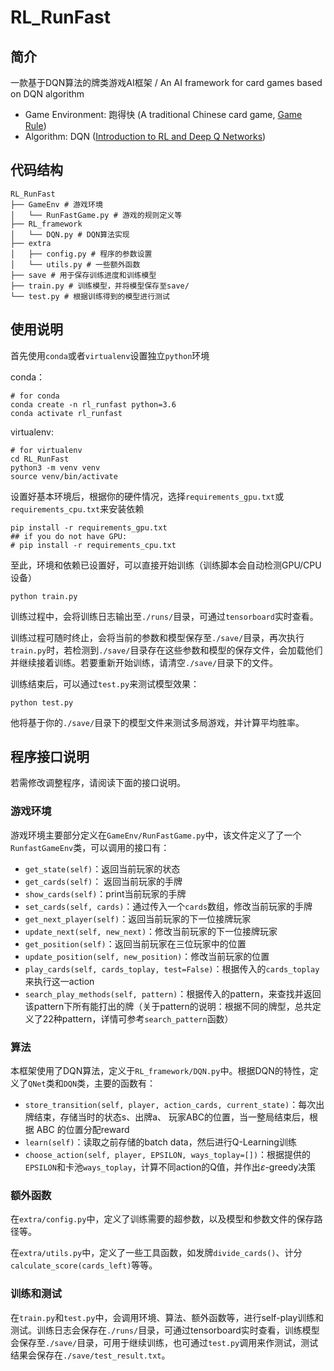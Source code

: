 # RL_RunFast

## 简介

一款基于DQN算法的牌类游戏AI框架 / An AI framework for card games based on DQN algorithm

- Game Environment: 跑得快 (A traditional Chinese card game, [Game Rule](https://baike.baidu.com/item/%E8%B7%91%E5%BE%97%E5%BF%AB/12998100))
- Algorithm: DQN ([Introduction to RL and Deep Q Networks](https://www.tensorflow.org/agents/tutorials/0_intro_rl))

## 代码结构

```shell
RL_RunFast
├── GameEnv # 游戏环境
│   └── RunFastGame.py # 游戏的规则定义等
├── RL_framework
│   └── DQN.py # DQN算法实现
├── extra
│   ├── config.py # 程序的参数设置
│   └── utils.py # 一些额外函数
├── save # 用于保存训练进度和训练模型
├── train.py # 训练模型，并将模型保存至save/
└── test.py # 根据训练得到的模型进行测试
```

## 使用说明

首先使用`conda`或者`virtualenv`设置独立`python`环境

conda：

```shell
# for conda
conda create -n rl_runfast python=3.6
conda activate rl_runfast
```

virtualenv:

```shell
# for virtualenv
cd RL_RunFast
python3 -m venv venv
source venv/bin/activate
```

设置好基本环境后，根据你的硬件情况，选择`requirements_gpu.txt`或`requirements_cpu.txt`来安装依赖

```shell
pip install -r requirements_gpu.txt
## if you do not have GPU:
# pip install -r requirements_cpu.txt
```

至此，环境和依赖已设置好，可以直接开始训练（训练脚本会自动检测GPU/CPU设备）

```shell
python train.py
```

训练过程中，会将训练日志输出至`./runs/`目录，可通过`tensorboard`实时查看。

训练过程可随时终止，会将当前的参数和模型保存至`./save/`目录，再次执行`train.py`时，若检测到`./save/`目录存在这些参数和模型的保存文件，会加载他们并继续接着训练。若要重新开始训练，请清空`./save/`目录下的文件。

训练结束后，可以通过`test.py`来测试模型效果：

```shell
python test.py
```

他将基于你的`./save/`目录下的模型文件来测试多局游戏，并计算平均胜率。

## 程序接口说明

若需修改调整程序，请阅读下面的接口说明。

### 游戏环境

游戏环境主要部分定义在`GameEnv/RunFastGame.py`中，该文件定义了了一个`RunfastGameEnv`类，可以调用的接口有：

- `get_state(self)`：返回当前玩家的状态
- `get_cards(self)`： 返回当前玩家的手牌
- `show_cards(self)`：print当前玩家的手牌
- `set_cards(self, cards)`：通过传入一个`cards`数组，修改当前玩家的手牌
- `get_next_player(self)`：返回当前玩家的下一位接牌玩家
- `update_next(self, new_next)`：修改当前玩家的下一位接牌玩家
- `get_position(self)`：返回当前玩家在三位玩家中的位置
- `update_position(self, new_position)`：修改当前玩家的位置
- `play_cards(self, cards_toplay, test=False)`：根据传入的`cards_toplay`来执行这一action
- `search_play_methods(self, pattern)`：根据传入的pattern，来查找并返回该pattern下所有能打出的牌（关于pattern的说明：根据不同的牌型，总共定义了22种pattern，详情可参考`search_pattern`函数）

### 算法

本框架使用了DQN算法，定义于`RL_framework/DQN.py`中。根据DQN的特性，定义了`QNet`类和`DQN`类，主要的函数有：

- `store_transition(self, player, action_cards, current_state)`：每次出牌结束，存储当时的状态s、出牌a、 玩家ABC的位置，当一整局结束后，根据 ABC 的位置分配reward
- `learn(self)`：读取之前存储的batch data，然后进行Q-Learning训练
- `choose_action(self, player, EPSILON, ways_toplay=[])`：根据提供的`EPSILON`和卡池`ways_toplay`，计算不同action的Q值，并作出$\varepsilon$-greedy决策

### 额外函数

在`extra/config.py`中，定义了训练需要的超参数，以及模型和参数文件的保存路径等。

在`extra/utils.py`中，定义了一些工具函数，如发牌`divide_cards()`、计分`calculate_score(cards_left)`等等。

### 训练和测试

在`train.py`和`test.py`中，会调用环境、算法、额外函数等，进行self-play训练和测试。训练日志会保存在`./runs/`目录，可通过tensorboard实时查看，训练模型会保存至`./save/`目录，可用于继续训练，也可通过`test.py`调用来作测试，测试结果会保存在`./save/test_result.txt`。